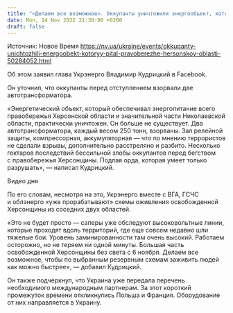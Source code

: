 ```yaml
---
title: "«Делаем все возможное». Оккупанты уничтожили энергообъект, который питал правобережье Херсонской области"
date: Mon, 14 Nov 2022 21:30:00 +0200
draft: false
---
```

Источник: Новое Время https://nv.ua/ukraine/events/okkupanty-unichtozhili-energoobekt-kotoryy-pital-pravoberezhe-hersonskoy-oblasti-50284052.html


 Об этом заявил глава Укрэнерго Владимир Кудрицкий в Facebook.

Он уточнил, что оккупанты перед отступлением взорвали две автотрансформатора.

«Энергетический объект, который обеспечивал энергопитание всего правобережья Херсонской области и значительной части Николаевской области, практически уничтожен. Он больше не существует. Два автотрансформатора, каждый весом 250 тонн, взорваны. Зал релейной защиты, компрессорная, аккумуляторная — что по мнению террористов не сделали взрывы, дополнительно расстреляно и разбито. Несколько гектаров последствий бессильной злобы оккупантов перед бегством с правобережья Херсонщины. Подлая орда, которая умеет только разрушать», — написал Кудрицкий.

 Видео дня   

По его словам, несмотря на это, Укрэнерго вместе с ВГА, ГСЧС и облэнерго «уже прорабатывают» схемы оживления освобожденной Херсонщины из соседних двух областей.

«Это не будет просто — саперы уже обследуют высоковольтные линии, которые проходят вдоль территорий, где еще совсем недавно шли тяжелые бои. Уровень заминированности там очень высокий. Работаем осторожно, но не теряем ни одной минуты. Большая часть освобожденной Херсонщины без света с 6 ноября. Делаем все возможное, чтобы по выбранным резервным схемам заживить людей как можно быстрее», — добавил Кудрицкий.

Он также подчеркнул, что Украина уже передала перечень необходимого международным партнерам. За этот короткий промежуток времени откликнулись Польша и Франция. Оборудование от них направляется в Украину.
